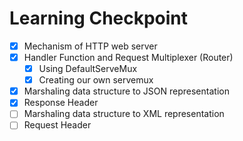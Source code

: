 # Learning Checkpoint
- [x] Mechanism of HTTP web server
- [x] Handler Function and Request Multiplexer (Router)
    - [x] Using DefaultServeMux
    - [x] Creating our own servemux
- [x] Marshaling data structure to JSON representation
- [x] Response Header
- [ ] Marshaling data structure to XML representation
- [ ] Request Header